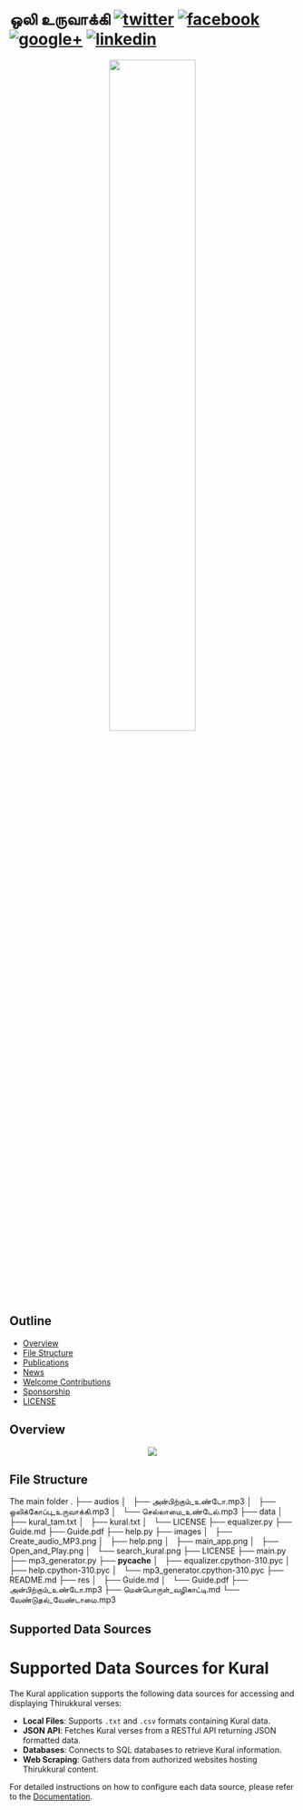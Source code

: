 # ஒலி உருவாக்கி  [![twitter][1.1]][1] [![facebook][1.2]][2] [![google+][1.3]][3] [![linkedin][1.4]][4]

[1.1]: http://www.tensorlet.org/wp-content/uploads/2021/01/button_twitter_22x22.png
[1.2]: http://www.tensorlet.org/wp-content/uploads/2021/01/facebook-button_22x22.png
[1.3]: http://www.tensorlet.org/wp-content/uploads/2021/01/button_google_22.xx_.png
[1.4]: http://www.tensorlet.org/wp-content/uploads/2021/01/button_linkedin_22x22.png

[1]: https://twitter.com/intent/tweet?text=FinRL-Financial-Deep-Reinforcement-Learning%20&url=https://github.com/jesman/kuralreadTamil&hashtags=DRL&hashtags=AI
[2]: https://www.facebook.com/sharer.php?u=http%3A%2F%2Fgithub.com%2FAI4Finance-Foundation%2FFinRL
[3]: https://plus.google.com/share?url=https://github.com/jesman/kuralreadTamil
[4]: https://www.linkedin.com/sharing/share-offsite/?url=http%3A%2F%2Fgithub.com%2FAI4Finance-Foundation%2FFinRL

<div align="center">
<img align="center" src=figs/logo_transparent_background.png width="55%"/>
</div>

&nbsp;&nbsp;&nbsp;&nbsp;&nbsp;&nbsp;&nbsp;&nbsp;&nbsp;&nbsp;&nbsp;&nbsp;&nbsp;&nbsp;&nbsp;&nbsp;&nbsp;&nbsp;&nbsp;&nbsp;&nbsp;&nbsp;&nbsp;&nbsp;&nbsp;&nbsp;&nbsp;&nbsp;&nbsp;&nbsp;


## Outline

- [Overview](#Overview)
- [File Structure](#File-Structure)
- [Publications](#Publications)
- [News](#News)
- [Welcome Contributions](#To-Contribute)
- [Sponsorship](#Sponsorship)
- [LICENSE](#LICENSE)

## Overview



<div align="center">
<img align="center" src=figs/finrl_framework.png>
</div>


## File Structure

The main folder 
.
├── audios
│   ├── அன்பிற்கும்_உண்டோ.mp3
│   ├── ஒலிக்கோப்பு_உருவாக்கி.mp3
│   └── செல்லாமை_உண்டேல்.mp3
├── data
│   ├── kural_tam.txt
│   ├── kural.txt
│   └── LICENSE
├── equalizer.py
├── Guide.md
├── Guide.pdf
├── help.py
├── images
│   ├── Create_audio_MP3.png
│   ├── help.png
│   ├── main_app.png
│   ├── Open_and_Play.png
│   └── search_kural.png
├── LICENSE
├── main.py
├── mp3_generator.py
├── __pycache__
│   ├── equalizer.cpython-310.pyc
│   ├── help.cpython-310.pyc
│   └── mp3_generator.cpython-310.pyc
├── README.md
├── res
│   ├── Guide.md
│   └── Guide.pdf
├── அன்பிற்கும்_உண்டோ.mp3
├── மென்பொருள்_வழிகாட்டி.md
└── வேண்டுதல்_வேண்டாமை.mp3


## Supported Data Sources

# Supported Data Sources for Kural

The Kural application supports the following data sources for accessing and displaying Thirukkural verses:

- **Local Files**: Supports `.txt` and `.csv` formats containing Kural data.
- **JSON API**: Fetches Kural verses from a RESTful API returning JSON formatted data.
- **Databases**: Connects to SQL databases to retrieve Kural information.
- **Web Scraping**: Gathers data from authorized websites hosting Thirukkural content.

For detailed instructions on how to configure each data source, please refer to the [Documentation](#).













